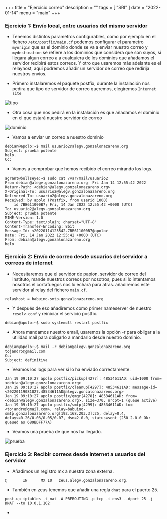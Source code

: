+++
title = "Ejercicio correo"
description = ""
tags = [
    "SRI"
]
date = "2022-01-14"
menu = "main"
+++

### Ejercicio 1: Envío local, entre usuarios del mismo servidor

* Tenemos distintos parametros configurables, como por ejemplo en el fichero `/etc/postfix/main.cf` podemos configurar el parametro `myorigin` que es el dominio donde se va a enviar nuestro correo y `mydestination` se refiere a los dominios que considera que son suyos, si llegara algun correo a a cualquiera de los dominios que añadamos el servidor recibirá estos correos. Y otro que usaremos más adelante es el relayhost, aquí podremos añadir un servidor de correo que redirija nuestros envios.

* Primero instalaremos el paquete postfix, durante la instalación nos pedira que tipo de servidor de correo queremos, elegiremos `Internet site`

![tipo](/ejercicio_correo/1.png)

* Otra cosa que nos pedirá en la instalación es que añadamos el dominio en el que estará nuestro servidor de correo

![dominio](/ejercicio_correo/2.png)

* Vamos a enviar un correo a nuestro dominio

~~~
debian@apolo:~$ mail usuario2@alegv.gonzalonazareno.org
Subject: prueba potente
helo.
Cc:
~~~

* Vamos a comprobar que hemos recibido el correo mirando los logs.

~~~
agrant@bullseye:~$ sudo cat /var/mail/usuario2 
From debian@alegv.gonzalonazareno.org  Fri Jan 14 12:55:42 2022
Return-Path: <debian@alegv.gonzalonazareno.org>
X-Original-To: usuario2@alegv.gonzalonazareno.org
Delivered-To: usuario2@alegv.gonzalonazareno.org
Received: by apolo (Postfix, from userid 1000)
	id 7BB611000B7; Fri, 14 Jan 2022 12:55:42 +0000 (UTC)
To: usuario2@alegv.gonzalonazareno.org
Subject: prueba potente
MIME-Version: 1.0
Content-Type: text/plain; charset="UTF-8"
Content-Transfer-Encoding: 8bit
Message-Id: <20220114125542.7BB611000B7@apolo>
Date: Fri, 14 Jan 2022 12:55:42 +0000 (UTC)
From: debian@alegv.gonzalonazareno.org
helo
~~~

### Ejercicio 2: Envío de correo desde usuarios del servidor a correos de internet

* Necesitaremos que el servidor de papion, servidor de correo del instituto, mande nuestros correos por nosotros, pues si lo intentamos nosotros el cortafuegos nos lo echará para atras. añadiremos este servidor al relay del fichero `main.cf`.

~~~
relayhost = babuino-smtp.gonzalonazareno.org
~~~

* Y después de eso añadiremos como primer nameserver de nuestro `resolv.conf` y reiniciar el servicio postfix.

~~~
debian@apolo:~$ sudo systemctl restart postfix
~~~

* Ahora mandamos nuestro email, usaremos la opción -r para obligar a la utilidad mail para obligarlo a mandarlo desde nuestro dominio.

~~~
debian@apolo:~$ mail -r debian@alegv.gonzalonazareno.org tojandro@gmail.com
Cc: 
Subject: definitiva
~~~

* Veamos los logs para ver si lo ha enviado correctamente.

~~~
Jan 19 09:10:27 apolo postfix/pickup[4277]: 48534611AD: uid=1000 from=<debian@alegv.gonzalonazareno.org>
Jan 19 09:10:27 apolo postfix/cleanup[4297]: 48534611AD: message-id=<20220119081027.48534611AD@alegv.gonzalonazareno.org>
Jan 19 09:10:27 apolo postfix/qmgr[4278]: 48534611AD: from=<debian@alegv.gonzalonazareno.org>, size=370, nrcpt=1 (queue active)
Jan 19 09:10:27 apolo postfix/smtp[4299]: 48534611AD: to=<tojandro@gmail.com>, relay=babuino-smtp.gonzalonazareno.org[192.168.203.3]:25, delay=0.4, delays=0.26/0.03/0.05/0.07, dsn=2.0.0, status=sent (250 2.0.0 Ok: queued as 689BDFF77A)
~~~

* Veamos una prueba de que nos ha llegado.

![prueba](/ejercicio_correo/3.png)

### Ejercicio 3: Recibir correos desde internet a usuarios del servidor

* Añadimos un registro mx a nuestra zona externa.

~~~
@       IN      MX 10   zeus.alegv.gonzalonazareno.org.
~~~

* También en zeus tenemos que añadir una regla `dnat` para el puerto 25.

~~~
post-up iptables -t nat -A PREROUTING -p tcp -i ens3 --dport 25 -j DNAT --to 10.0.1.102
~~~

* 
